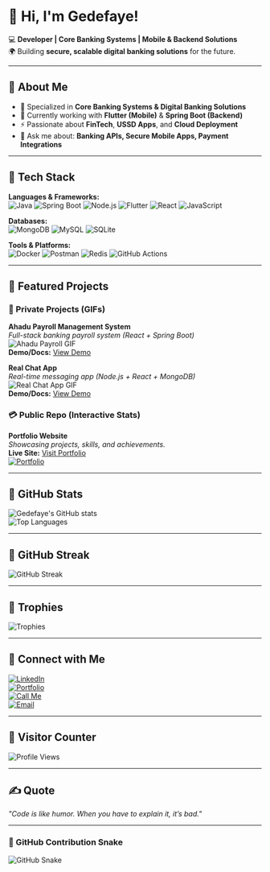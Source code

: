 # 👋 Hi, I'm Gedefaye!  

💻 **Developer | Core Banking Systems | Mobile & Backend Solutions**  
🌍 Building **secure, scalable digital banking solutions** for the future.  

---

## 🔹 About Me
- 🔐 Specialized in **Core Banking Systems & Digital Banking Solutions**  
- 🌱 Currently working with **Flutter (Mobile)** & **Spring Boot (Backend)**  
- ⚡ Passionate about **FinTech**, **USSD Apps**, and **Cloud Deployment**  
- 💬 Ask me about: **Banking APIs, Secure Mobile Apps, Payment Integrations**  

---

## 🔹 Tech Stack

**Languages & Frameworks:**  
![Java](https://img.shields.io/badge/Java-ED8B00?style=for-the-badge&logo=java&logoColor=white)
![Spring Boot](https://img.shields.io/badge/Spring%20Boot-6DB33F?style=for-the-badge&logo=spring&logoColor=white)
![Node.js](https://img.shields.io/badge/Node.js-43853D?style=for-the-badge&logo=node.js&logoColor=white)
![Flutter](https://img.shields.io/badge/Flutter-02569B?style=for-the-badge&logo=flutter&logoColor=white)
![React](https://img.shields.io/badge/React-20232A?style=for-the-badge&logo=react&logoColor=61DAFB)
![JavaScript](https://img.shields.io/badge/JavaScript-F7DF1E?style=for-the-badge&logo=javascript&logoColor=black)

**Databases:**  
![MongoDB](https://img.shields.io/badge/MongoDB-4EA94B?style=for-the-badge&logo=mongodb&logoColor=white)
![MySQL](https://img.shields.io/badge/MySQL-4479A1?style=for-the-badge&logo=mysql&logoColor=white)
![SQLite](https://img.shields.io/badge/SQLite-07405E?style=for-the-badge&logo=sqlite&logoColor=white)

**Tools & Platforms:**  
![Docker](https://img.shields.io/badge/Docker-2496ED?style=for-the-badge&logo=docker&logoColor=white)
![Postman](https://img.shields.io/badge/Postman-FF6C37?style=for-the-badge&logo=postman&logoColor=white)
![Redis](https://img.shields.io/badge/Redis-DC382D?style=for-the-badge&logo=redis&logoColor=white)
![GitHub Actions](https://img.shields.io/badge/GitHub%20Actions-2088FF?style=for-the-badge&logo=github-actions&logoColor=white)

---

## 🔹 Featured Projects

### 🚀 Private Projects (GIFs)
**Ahadu Payroll Management System**  
*Full-stack banking payroll system (React + Spring Boot)*  
![Ahadu Payroll GIF](https://github.com/Gedefaye01/Gedefaye01/blob/main/assets/screenshots/ahadu_payroll_demo.gif)  
**Demo/Docs:** [View Demo](https://ahadu-payroll-mgnt-system-frontend.onrender.com/)

**Real Chat App**  
*Real-time messaging app (Node.js + React + MongoDB)*  
![Real Chat App GIF](https://github.com/Gedefaye01/Gedefaye01/blob/main/assets/screenshots/real_chat_app_demo.gif)  
**Demo/Docs:** [View Demo](https://my-chat-app-09fl.onrender.com/)

### 💳 Public Repo (Interactive Stats)
**Portfolio Website**  
*Showcasing projects, skills, and achievements.*  
**Live Site:** [Visit Portfolio](https://gede-portfolio.vercel.app/)  
[![Portfolio](https://github-readme-stats.vercel.app/api/pin/?username=Gedefaye01&repo=portfolio&theme=radical)](https://github.com/Gedefaye01/portfolio)

---

## 🔹 GitHub Stats
![Gedefaye's GitHub stats](https://github-readme-stats.vercel.app/api?username=Gedefaye01&show_icons=true&theme=radical&hide_border=true)  
![Top Languages](https://github-readme-stats.vercel.app/api/top-langs/?username=Gedefaye01&layout=compact&theme=radical&hide_border=true)  

---

## 🔹 GitHub Streak
![GitHub Streak](https://github-readme-streak-stats.herokuapp.com/?user=Gedefaye01&theme=radical&hide_border=true)  

---

## 🔹 Trophies
![Trophies](https://github-profile-trophy.vercel.app/?username=Gedefaye01&theme=radical&margin-w=10&margin-h=10)

---

## 🔹 Connect with Me
[![LinkedIn](https://img.shields.io/badge/LinkedIn-Connect-blue?style=for-the-badge&logo=linkedin)](https://linkedin.com/in/gedefayeanteneh)  
[![Portfolio](https://img.shields.io/badge/Portfolio-Visit-orange?style=for-the-badge&logo=github-pages)](https://gede-portfolio.vercel.app/)  
[![Call Me](https://img.shields.io/badge/Phone-Call%20Me-green?style=for-the-badge&logo=whatsapp)](tel:+251920646207)  
[![Email](https://img.shields.io/badge/Email-Send%20a%20Mail-red?style=for-the-badge&logo=gmail)](mailto:gedefayeanteneh07@gmail.com)  

---

## 🔹 Visitor Counter
![Profile Views](https://komarev.com/ghpvc/?username=Gedefaye01&label=Profile%20Views&color=blue&style=for-the-badge)  

---

## ✍️ Quote
_"Code is like humor. When you have to explain it, it’s bad."_  

---

### 🐍 GitHub Contribution Snake
![GitHub Snake](https://github.com/Gedefaye01/Gedefaye01/blob/output/dist/snake.svg)
